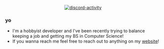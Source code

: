 <p align="center">
  <a href='https://discord.com/users/200654056992145408'><img src="https://discord.c99.nl/widget/theme-1/200654056992145408.png" alt="discord-activity"></a>
</p>

### yo
- I'm a hobbyist developer and I've been recently trying to balance keeping a job and getting my BS in Computer Science!
- If you wanna reach me feel free to reach out to anything on my [website](https://dylanh.dev)!
